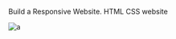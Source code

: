 Build a Responsive Website.
HTML CSS website

![a](https://github.com/Nikhil235/HTML-CSS-Project/assets/38100361/9d4cffc3-967a-4704-8ad7-5329dab1d977)
